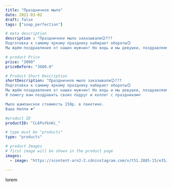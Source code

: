 ```yaml
---
title: "Праздничное мыло"
date: 2021-03-02
draft: false
tags: ["soap_perfection"]

# meta description
description : "Праздничное мыло заказывали😉???
Подготовка к самому яркому празднику набирает обороты🙃
Мы ждём поздравления от наших мужчин! Но ведь и мы девушки, поздравляем д"

# product Price
price: "3000"
priceBefore: "3600.0"

# Product Short Description
shortDescription: "Праздничное мыло заказывали😉???
Подготовка к самому яркому празднику набирает обороты🙃
Мы ждём поздравления от наших мужчин! Но ведь и мы девушки, поздравляем друг друга с весной. И вот тут я прошу обратить внимание на разнообразное мыло у меня на страничке😲😎 Сколько форм и ароматов! 
Я помогу вам поздравить своих подруг и коллег с праздником☺️

Мыло шампанское стоимость 150р. в пакетике.
Ваша Нелли ❤️"

#product ID
productID: "CL6PuYknKc_"

# type must be "products"
type: "products"

# product Images
# first image will be shown in the product page
images:
  - image: "https://scontent-arn2-2.cdninstagram.com/v/t51.2885-15/e35/151092486_795769061052300_3382134201829259138_n.jpg?se=7&tp=1&_nc_ht=scontent-arn2-2.cdninstagram.com&_nc_cat=100&_nc_ohc=nRlerwOQccgAX8jwCxE&ccb=7-4&oh=ac87d5777c809b15a48f0d1a118fc4bf&oe=6082683F&ig_cache_key=MjUyMDM5NjA5OTY0NDg2MDIyMw%3D%3D.2-ccb7-4"

---
```

lorem
